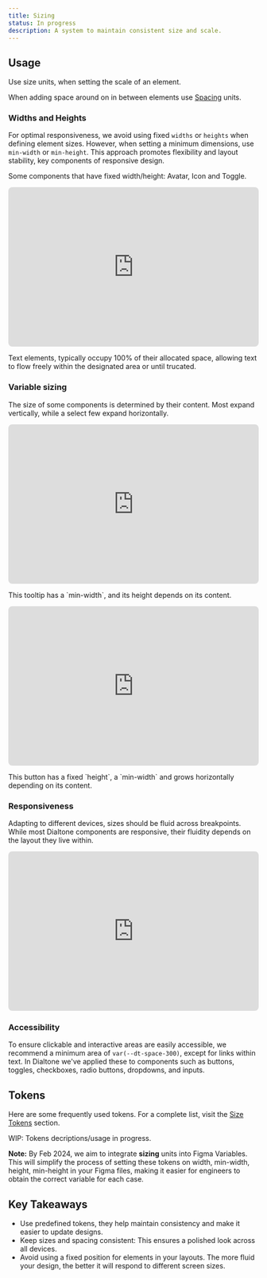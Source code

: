 ```yaml
---
title: Sizing
status: In progress
description: A system to maintain consistent size and scale.
---
```


## Usage

Use size units, when setting the scale of an element.

When adding space around on in between elements use [Spacing](/design/spacing/) units.

### Widths and Heights

<div class="d-d-grid d-gg24 d-g-cols3 md:d-g-cols1">
<dt-stack direction="column" gap="100">
<p>

For optimal responsiveness, we avoid using fixed `widths` or `heights` when defining element sizes. However, when setting a minimum dimensions, use `min-width` or `min-height`. This approach promotes flexibility and layout stability, key components of responsive design.

</p>
<p class="d-body-base d-fc-tertiary">
Some components that have fixed width/height: Avatar, Icon and Toggle.
</p>
</dt-stack>


<dt-stack class="d-gc2" direction="column" gap="500">
<iframe style="border: 0px solid rgba(0, 0, 0, 0.1); border-radius: 8px" width="100%" height="320" src="https://www.figma.com/embed?embed_host=share&url=https%3A%2F%2Fwww.figma.com%2Fproto%2FKun0him7tdf4i7oR9wjnH9/Dialtone-Web?page-id=915%3A8033&type=design&node-id=1447-15014&viewport=-438%2C324%2C0.38&t=44nqDq6BZZg5rwJe-8&scaling=min-zoom&starting-point-node-id=1447%3A15014&hotspot-hints=0&hide-ui=1"></iframe>
<div>
<p class="d-body-base d-fc-tertiary">Text elements, typically occupy 100% of their allocated space, allowing text to flow freely within the designated area or until trucated.</p>
</div>
</dt-stack>
</div>

### Variable sizing

<div class="d-d-grid d-gg24 d-g-cols3 md:d-g-cols1">
<div>

The size of some components is determined by their content. Most expand vertically, while a select few expand horizontally.

</div>
<dt-stack direction="column" gap="500">
<iframe style="border: 0px solid rgba(0, 0, 0, 0.1); border-radius: 8px" width="100%" height="320" src="https://www.figma.com/embed?embed_host=share&url=https%3A%2F%2Fwww.figma.com%2Fproto%2FKun0him7tdf4i7oR9wjnH9/Dialtone-Web?page-id=915%3A8033&type=design&node-id=1447-72572&viewport=-438%2C324%2C0.38&t=VxmzeyO48PPwWBA7-8&scaling=min-zoom&starting-point-node-id=1447%3A72512&hotspot-hints=0&hide-ui=1"></iframe>
<p class="d-body-base d-fc-tertiary">This tooltip has a `min-width`, and its height depends on its content.</p>
</dt-stack>
<dt-stack direction="column" gap="500">
<iframe style="border: 0px solid rgba(0, 0, 0, 0.1); border-radius: 8px" width="100%" height="320" src="https://www.figma.com/embed?embed_host=share&url=https%3A%2F%2Fwww.figma.com%2Fproto%2FKun0him7tdf4i7oR9wjnH9/Dialtone-Web?page-id=915%3A8033&type=design&node-id=1447-72600&viewport=-438%2C324%2C0.38&t=DbzLCdZe2DEkIoxV-8&scaling=min-zoom&starting-point-node-id=1447%3A72595&hotspot-hints=0&hide-ui=1"></iframe>
<p class="d-body-base d-fc-tertiary">This button has a fixed `height`, a `min-width` and grows horizontally depending on its content.</p>
</dt-stack>
</div>



### Responsiveness

<div class="d-d-grid d-gg24 d-g-cols3 md:d-g-cols1">
<div>

Adapting to different devices, sizes should be fluid across breakpoints. While most Dialtone components are responsive, their fluidity depends on the layout they live within.

</div>
<dt-stack class="d-gc2" direction="column" gap="500">
<div>
<iframe style="border: 0px solid rgba(0, 0, 0, 0.1); border-radius: 8px" width="100%" height="320" src="https://www.figma.com/embed?embed_host=share&url=https%3A%2F%2Fwww.figma.com%2Fproto%2FKun0him7tdf4i7oR9wjnH9/Dialtone-Web?page-id=915%3A8033&type=design&node-id=1482-80714&viewport=-438%2C324%2C0.38&t=DbzLCdZe2DEkIoxV-8&scaling=min-zoom&starting-point-node-id=1482%3A80714&hotspot-hints=0&hide-ui=1"></iframe>
</div>
</dt-stack>
</div>

### Accessibility

<div class="d-d-grid d-gg24 d-g-cols1 md:d-g-cols1">

To ensure clickable and interactive areas are easily accessible, we recommend a minimum area of `var(--dt-space-300)`, except for links within text. In Dialtone we've applied these to components such as buttons, toggles, checkboxes, radio buttons, dropdowns, and inputs.

</div>

## Tokens

Here are some frequently used tokens. For a complete list, visit the [Size Tokens](/tokens/sizing/) section.

<token-table category="size" :tokenList="tokenList" />

WIP: Tokens decriptions/usage in progress.

**Note:** By Feb 2024, we aim to integrate **sizing** units into Figma Variables. This will simplify the process of setting these tokens on width, min-width, height, min-height in your Figma files, making it easier for engineers to obtain the correct variable for each case.

## Key Takeaways

- Use predefined tokens, they help maintain consistency and make it easier to update designs.
- Keep sizes and spacing consistent: This ensures a polished look across all devices.
- Avoid using a fixed position for elements in your layouts. The more fluid your design, the better it will respond to different screen sizes.

<script setup>
const tokenList = {
  'var(--dt-size-300)': { description: '' },
  'var(--dt-size-450)': { description: '' },
  'var(--dt-size-400)': { description: '' },
  'var(--dt-size-500)': { description: '' },
  'var(--dt-size-550)': { description: '' },
  'var(--dt-size-600)': { description: '' },
};
</script>
